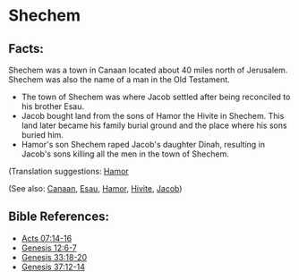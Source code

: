 # Shechem #

## Facts: ##

Shechem was a town in Canaan located about 40 miles north of Jerusalem. Shechem was also the name of a man in the Old Testament.

* The town of Shechem was where Jacob settled after being reconciled to his brother Esau.
* Jacob bought land from the sons of Hamor the Hivite in Shechem. This land later became his family burial ground and the place where his sons buried him.
* Hamor's son Shechem raped Jacob's daughter Dinah, resulting in Jacob's sons killing all the men in the town of Shechem.

(Translation suggestions: [Hamor](../other/hamor.md)

(See also: [Canaan](../other/canaan.md), [Esau](../other/esau.md), [Hamor](../other/hamor.md), [Hivite](../other/hivite.md), [Jacob](../other/jacob.md))

## Bible References: ##

* [Acts 07:14-16](en/tn/act/help/07/14)
* [Genesis 12:6-7](en/tn/gen/help/12/06)
* [Genesis 33:18-20](en/tn/gen/help/33/18)
* [Genesis 37:12-14](en/tn/gen/help/37/12)